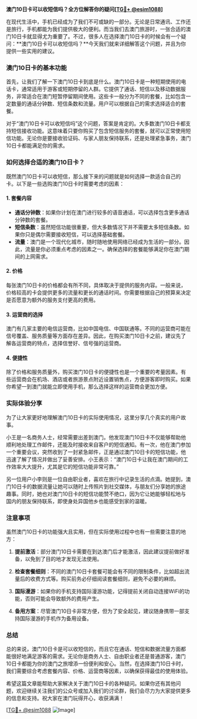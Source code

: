 **澳门10日卡可以收短信吗？全方位解答你的疑问[[TG💪+ @esim1088](https://t.me/s/esim1088)]**

在现代生活中，手机已经成为了我们不可或缺的一部分。无论是日常通讯、工作还是旅行，手机都能为我们提供极大的便利。而当我们去澳门旅游时，一张合适的澳门10日卡就显得尤为重要了。不过，很多人在选择澳门10日卡的时候会有一个疑问：**澳门10日卡可以收短信吗？**今天我们就来详细解答这个问题，并且为你提供一些实用的建议。

### 澳门10日卡的基本功能

首先，让我们了解一下澳门10日卡到底是什么。澳门10日卡是一种短期使用的电话卡，通常适用于游客或短期停留的人群。它提供了通话、短信以及移动数据服务，非常适合在澳门短暂停留期间使用。这些卡一般分为不同的套餐，比如包含一定数量的通话分钟数、短信条数和流量。用户可以根据自己的需求选择适合的套餐。

对于“澳门10日卡可以收短信吗”这个问题，答案是肯定的。大多数澳门10日卡都支持短信接收功能。这意味着只要你购买了包含短信服务的套餐，就可以正常使用短信功能。无论你是要接收验证码、与家人朋友保持联系，还是处理紧急事务，澳门10日卡都能满足你的需求。

### 如何选择合适的澳门10日卡？

既然澳门10日卡可以收短信，那么接下来的问题就是如何选择一款适合自己的卡。以下是一些选购澳门10日卡时需要考虑的因素：

#### 1. **套餐内容**
   - **通话分钟数**：如果你计划在澳门进行较多的语音通话，可以选择包含更多通话分钟数的套餐。
   - **短信条数**：虽然短信功能很重要，但大多数情况下并不需要太多短信条数。如果你只是偶尔需要接收短信，可以选择基础套餐。
   - **流量**：澳门是一个现代化城市，随时随地使用网络已经成为生活的一部分。因此，流量是你必须重点考虑的因素之一。确保选择的套餐能够满足你在澳门期间的上网需求。

#### 2. **价格**
   每张澳门10日卡的价格都会有所不同，具体取决于提供的服务内容。一般来说，价格较高的卡会提供更多的流量和更长的通话时间。你需要根据自己的预算来决定是否愿意为额外的服务支付更高的费用。

#### 3. **运营商的选择**
   澳门有几家主要的电信运营商，比如中国电信、中国联通等。不同的运营商可能在信号覆盖、服务质量等方面存在差异。因此，在购买澳门10日卡之前，建议先了解各运营商的特点，选择信誉好、信号强的运营商。

#### 4. **便捷性**
   除了价格和服务质量外，购买澳门10日卡的便捷性也是一个重要的考量因素。有些运营商会在机场、酒店或者旅游景点附近设置销售点，方便游客即时购买。如果你希望一到澳门就能立即使用手机，那么选择这样的运营商会更加方便。

### 实际体验分享

为了让大家更好地理解澳门10日卡的实际使用情况，这里分享几个真实的用户故事。

小王是一名商务人士，经常需要出差到澳门。他发现澳门10日卡不仅能够帮助他顺利地处理工作邮件，还能及时接收来自客户的短信通知。有一次，他在澳门参加一个重要会议，突然收到了一封紧急邮件，正是通过澳门10日卡的短信功能，他迅速了解了情况并做出了妥善安排。小王表示：“澳门10日卡让我在澳门期间的工作效率大大提升，尤其是它的短信功能非常可靠。”

另一位用户小李则是一位自由职业者，喜欢在旅行中记录生活的点滴。她提到，澳门10日卡的数据流量让她可以随时上传照片到社交媒体，与朋友们分享她的旅途趣事。同时，她也对澳门10日卡的短信功能赞不绝口，因为它让她能够轻松地与国内的朋友保持联系，即使身处异国他乡也能感受到家的温暖。

### 注意事项

虽然澳门10日卡的功能强大且实用，但在实际使用过程中也有一些需要注意的地方：

1. **提前激活**：部分澳门10日卡需要在到达澳门后才能激活，因此建议提前做好准备，以免到了目的地才发现无法使用。
   
2. **检查套餐细则**：不同的澳门10日卡套餐可能会有不同的限制条件，比如超出流量后的收费方式等。购买前务必仔细阅读套餐细则，避免不必要的麻烦。

3. **国际漫游**：如果你的手机支持国际漫游功能，记得提前关闭自动连接WiFi的功能，否则可能会导致额外的费用产生。

4. **备用方案**：尽管澳门10日卡非常方便，但为了安全起见，建议随身携带一部支持国际漫游的手机作为备用设备。

### 总结

总的来说，澳门10日卡是可以收短信的，而且它在通话、短信和数据流量方面都能很好地满足游客的需求。无论你是商务人士、自由职业者还是普通游客，澳门10日卡都能为你的澳门之旅增添一份便利和安心。当然，在选择澳门10日卡时，我们需要综合考虑套餐内容、价格、运营商等因素，以确保获得最佳的使用体验。

希望这篇文章能帮助大家解决关于澳门10日卡的各种疑问。如果你还有其他问题，欢迎继续关注我们的公众号或加入我们的讨论群，我们会尽力为大家提供更多的信息和支持。祝大家在澳门玩得开心，收获满满！

[[TG💪+ @esim1088](https://t.me/s/esim1088) ![Image](https://i.postimg.cc/4NQfJmqS/Snipaste-2025-05-13-00-14-12.png)]